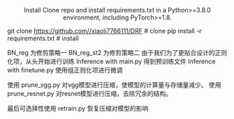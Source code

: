<p align="center">  
Install
Clone repo and install requirements.txt in a Python>=3.8.0 environment, including PyTorch>=1.8.
</p>   

git clone https://github.com//xiaoli7766111/DRF  # clone
pip install -r requirements.txt  # install

BN_reg 为修剪策略一
BN_reg_st2 为修剪策略二
由于我们为了更贴合设计的正则化项，从头开始进行训练
Inference with main.py 得到预训练文件
Inference with finetune.py 使用组正则化项进行微调

使用 prune_vgg.py 对vgg模型进行压缩，使模型的计算量与存储量减少。
使用 prune_resnet.py 对resnet模型进行压缩，去除冗余的结构。

最后可选择性使用 retrain.py 恢复压缩对模型的影响 
